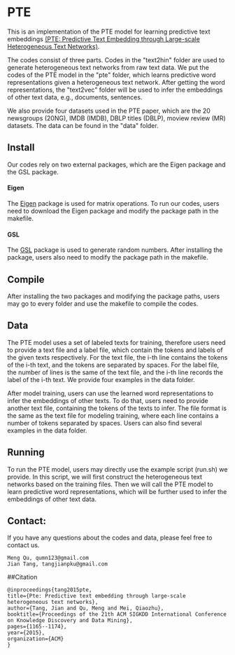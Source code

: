 # PTE
This is an implementation of the PTE model for learning predictive text embeddings [(PTE: Predictive Text Embedding through Large-scale Heterogeneous Text Networks)](https://arxiv.org/abs/1508.00200). 

The codes consist of three parts. Codes in the "text2hin" folder are used to generate heterogeneous text networks from raw text data. We put the codes of the PTE model in the "pte" folder, which learns predictive word representations given a heterogeneous text network. After getting the word representations, the "text2vec" folder will be used to infer the embeddings of other text data, e.g., documents, sentences.

We also provide four datasets used in the PTE paper, which are the 20 newsgroups (20NG), IMDB (IMDB), DBLP titles (DBLP), moview review (MR) datasets. The data can be found in the "data" folder.

## Install
Our codes rely on two external packages, which are the Eigen package and the GSL package.

#### Eigen
The [Eigen](http://eigen.tuxfamily.org/index.php?title=Main_Page) package is used for matrix operations. To run our codes, users need to download the Eigen package and modify the package path in the makefile.

#### GSL
The [GSL](https://www.gnu.org/software/gsl/) package is used to generate random numbers. After installing the package, users also need to modify the package path in the makefile. 

## Compile
After installing the two packages and modifying the package paths, users may go to every folder and use the makefile to compile the codes.

## Data
The PTE model uses a set of labeled texts for training, therefore users need to provide a text file and a label file, which contain the tokens and labels of the given texts respectively. For the text file, the i-th line contains the tokens of the i-th text, and the tokens are separated by spaces. For the label file, the number of lines is the same of the text file, and the i-th line records the label of the i-th text. We provide four examples in the data folder.

After model training, users can use the learned word representations to infer the embeddings of other texts. To do that, users need to provide another text file, containing the tokens of the texts to infer. The file format is the same as the text file for modeling training, where each line contains a number of tokens separated by spaces. Users can also find several examples in the data folder.

## Running
To run the PTE model, users may directly use the example script (run.sh) we provide. In this script, we will first construct the heterogeneous text networks based on the training files. Then we will call the PTE model to learn predictive word representations, which will be further used to infer the embeddings of other text data.

## Contact: 
If you have any questions about the codes and data, please feel free to contact us.
```
Meng Qu, qumn123@gmail.com
Jian Tang, tangjianpku@gmail.com
```

##Citation
```
@inproceedings{tang2015pte,
title={Pte: Predictive text embedding through large-scale heterogeneous text networks},
author={Tang, Jian and Qu, Meng and Mei, Qiaozhu},
booktitle={Proceedings of the 21th ACM SIGKDD International Conference on Knowledge Discovery and Data Mining},
pages={1165--1174},
year={2015},
organization={ACM}
}
```

